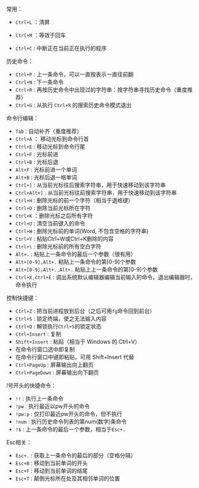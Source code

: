 常用：

- `Ctrl+L` ：清屏

- `Ctrl+M` ：等效于回车

- `Ctrl+C` : 中断正在当前正在执行的程序

历史命令：

- `Ctrl+P` : 上一条命令，可以一直按表示一直往前翻
- `Ctrl+N` : 下一条命令
- `Ctrl+R` : 再按历史命令中出现过的字符串：按字符串寻找历史命令（重度推荐）
- `Ctrl+G` : 从执行 `Ctrl+R` 的搜索历史命令模式退出

命令行编辑：

- `Tab` : 自动补齐（重度推荐）
- `Ctrl+A` ： 移动光标到命令行首
- `Ctrl+E` : 移动光标到命令行尾
- `Ctrl+F` : 光标前进
- `Ctrl+B` : 光标后退
- `Alt+F` : 光标前进一个单词
- `Alt+B` : 光标后退一格单词
- `Ctrl+]` : 从当前光标往后搜索字符串，用于快速移动到该字符串
- `Ctrl+Alt+]` : 从当前光标往前搜索字符串，用于快速移动到该字符串
- `Ctrl+H` : 删除光标的前一个字符（相当于退格键）
- `Ctrl+D` : 删除当前光标所在字符
- `Ctrl+K` ：删除光标之后所有字符
- `Ctrl+U` : 清空当前键入的命令
- `Ctrl+W` : 删除光标前的单词(Word, 不包含空格的字符串)
- `Ctrl+Y` : 粘贴Ctrl+W或Ctrl+K删除的内容
- `Ctrl+\` : 删除光标前的所有空白字符
- `Alt+.` : 粘贴上一条命令的最后一个参数（很有用）
- `Alt+[0-9],Alt+.` 粘贴上一条命令的第[0-9]个参数
- `Alt+[0-9],Alt+.,Alt+.` 粘贴上上一条命令的第[0-9]个参数
- `Ctrl+X,Ctrl+E` : 调出系统默认编辑器编辑当前输入的命令，退出编辑器时，命令执行

控制快捷键：

- `Ctrl+Z` : 把当前进程放到后台（之后可用`fg`命令回到前台）
- `Ctrl+S` : 锁定终端，使之无法输入内容
- `Ctrl+Q` : 解锁执行`Ctrl+S`的锁定状态
- `Ctrl+Insert` : 复制
- `Shift+Insert` : 粘贴（相当于 Windows 的 Ctrl+V）
- 在命令行窗口选中即复制
- 在命令行窗口中键即粘贴，可用 Shift+Insert 代替
- `Ctrl+PageUp` : 屏幕输出向上翻页
- `Ctrl+PageDown` : 屏幕输出向下翻页

!号开头的快捷命令：

- `!!` : 执行上一条命令
- `!pw` : 执行最近以pw开头的命令
- `!pw:p` : 仅打印最近pw开头的命令，但不执行
- `!num` : 执行历史命令列表的第num(数字)条命令
- `!$` : 上一条命令的最后一个参数，相当于`Esc+.`

Esc相关：

- `Esc+.` : 获取上一条命令的最后的部分（空格分隔）
- `Esc+B` : 移动到当前单词的开头
- `Esc+F` : 移动到当前单词的结尾
- `Esc+T` :  颠倒光标所在处及其相邻单词的位置